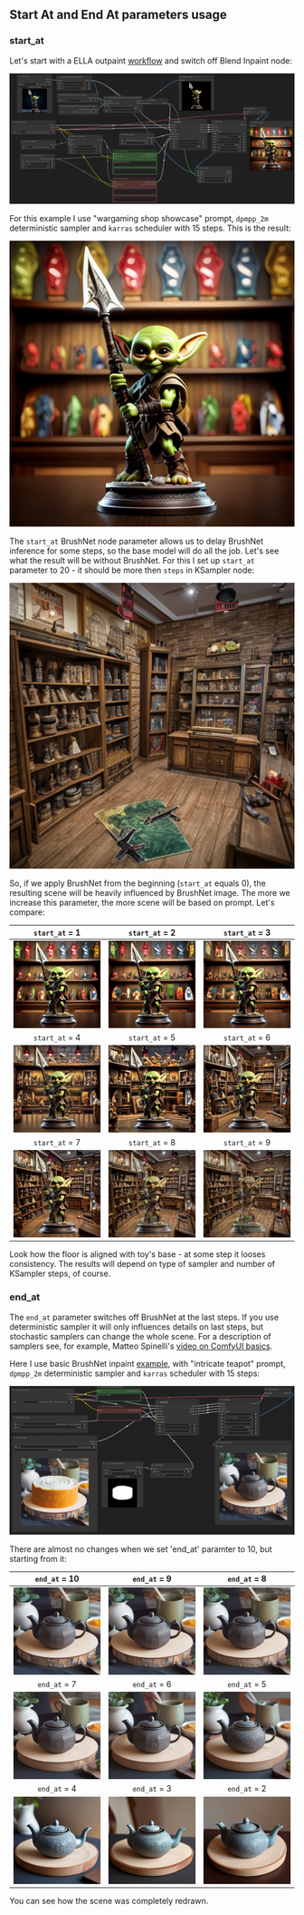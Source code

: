 ## Start At and End At parameters usage

### start_at

Let's start with a ELLA outpaint [workflow](example/BrushNet_with_ELLA.json) and switch off Blend Inpaint node:

![example workflow](example/params1.png?raw=true)

For this example I use "wargaming shop showcase" prompt, `dpmpp_2m` deterministic sampler and `karras` scheduler with 15 steps. This is the result:

![goblin in the shop](example/params2.png?raw=true)

The `start_at` BrushNet node parameter allows us to delay BrushNet inference for some steps, so the base model will do all the job. Let's see what the result will be without BrushNet. For this I set up `start_at` parameter to 20 - it should be more then `steps` in KSampler node:

![the shop](example/params3.png?raw=true)

So, if we apply BrushNet from the beginning (`start_at` equals 0), the resulting scene will be heavily influenced by BrushNet image. The more we increase this parameter, the more scene will be based on prompt. Let's compare:

| `start_at` = 1 | `start_at` = 2 | `start_at` = 3 | 
|:--------------:|:--------------:|:--------------:|
| ![p1](example/params4.png?raw=true) | ![p2](example/params5.png?raw=true) | ![p3](example/params6.png?raw=true) |
| `start_at` = 4 | `start_at` = 5 | `start_at` = 6 |
| ![p1](example/params7.png?raw=true) | ![p2](example/params8.png?raw=true) | ![p3](example/params9.png?raw=true) |
|  `start_at` = 7 |  `start_at` = 8 |  `start_at` = 9 |
| ![p1](example/params10.png?raw=true) | ![p2](example/params11.png?raw=true) | ![p3](example/params12.png?raw=true) |

Look how the floor is aligned with toy's base - at some step it looses consistency. The results will depend on type of sampler and number of KSampler steps, of course.

### end_at

The `end_at` parameter switches off BrushNet at the last steps. If you use deterministic sampler it will only influences details on last steps, but stochastic samplers can change the whole scene. For a description of samplers see, for example, Matteo Spinelli's [video on ComfyUI basics](https://youtu.be/_C7kR2TFIX0?t=516).

Here I use basic BrushNet inpaint [example](example/BrushNet_basic.json), with "intricate teapot" prompt, `dpmpp_2m` deterministic sampler and `karras` scheduler with 15 steps:

![example workflow](example/params13.png?raw=true)

There are almost no changes when we set 'end_at' paramter to 10, but starting from it:

| `end_at` = 10 | `end_at` = 9 | `end_at` = 8 | 
|:--------------:|:--------------:|:--------------:|
| ![p1](example/params14.png?raw=true) | ![p2](example/params15.png?raw=true) | ![p3](example/params16.png?raw=true) |
| `end_at` = 7 | `end_at` = 6 | `end_at` = 5 |
| ![p1](example/params17.png?raw=true) | ![p2](example/params18.png?raw=true) | ![p3](example/params19.png?raw=true) |
|  `end_at` = 4 |  `end_at` = 3 |  `end_at` = 2 |
| ![p1](example/params20.png?raw=true) | ![p2](example/params21.png?raw=true) | ![p3](example/params22.png?raw=true) |

You can see how the scene was completely redrawn.
